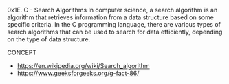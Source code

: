    0x1E. C - Search Algorithms
In computer science, a search algorithm is an algorithm that retrieves information from a data structure based on some specific criteria. In the C programming language, there are various types of search algorithms that can be used to search for data efficiently, depending on the type of data structure.

CONCEPT
* https://en.wikipedia.org/wiki/Search_algorithm
* https://www.geeksforgeeks.org/g-fact-86/


